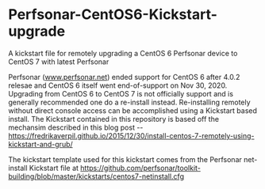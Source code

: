 # Perfsonar-CentOS6-Kickstart-upgrade
A kickstart file for remotely upgrading a CentOS 6 Perfsonar device to CentOS 7 with latest Perfsonar

Perfsonar (www.perfsonar.net) ended support for CentOS 6 after 4.0.2 relesae and CentOS 6
itself went end-of-support on Nov 30, 2020.  Upgrading from CentOS 6 to CentOS 7 is not
officially support and is generally recommended one do a re-install instead.  Re-installing
remotely without direct console access can be accomplished using a Kickstart based install.
The Kickstart contained in this repository is based off the mechansim described in this
blog post -- https://fredrikaverpil.github.io/2015/12/30/install-centos-7-remotely-using-kickstart-and-grub/

The kickstart template used for this kickstart comes from the Perfsonar net-install Kickstart file
at https://github.com/perfsonar/toolkit-building/blob/master/kickstarts/centos7-netinstall.cfg
